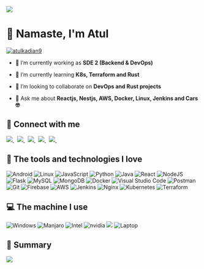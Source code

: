 ![](https://komarev.com/ghpvc/?username=atulkadian)

# 🙏 Namaste, I'm Atul

<p align="left"> <a href="https://twitter.com/atulkadian9" target="blank"><img src="https://img.shields.io/twitter/follow/atulkadian9?logo=twitter&style=for-the-badge" alt="atulkadian9" /></a> </p>

- 🔭 I’m currently working as **SDE 2 (Backend & DevOps)**

- 🌱 I’m currently learning **K8s, Terraform and Rust**

- 👯 I’m looking to collaborate on **DevOps and Rust projects**

- 💬 Ask me about **Reactjs, Nestjs, AWS, Docker, Linux, Jenkins and Cars 🤓**

## 🔗 Connect with me

<a href="https://www.linkedin.com/in/atul-kadian/">
    <img src="https://img.shields.io/badge/linkedin-%230077B5.svg?&style=for-the-badge&logo=linkedin&logoColor=white" />
  </a>&nbsp;
<a href="https://forum.xda-developers.com/m/saabu.7692639/#recent-content">
    <img src="https://img.shields.io/badge/XDA--Developers-%23AC6E2F.svg?style=for-the-badge&logo=XDA-Developers&logoColor=white" />        
  </a>&nbsp;
<a href="https://twitter.com/atulkadian9">
    <img src="https://img.shields.io/badge/Twitter-1DA1F2?style=for-the-badge&logo=twitter&logoColor=white" />        
  </a>&nbsp;
<a href="https://instagram.com/atul_kadian">
    <img src="https://img.shields.io/badge/instagram-%23E4405F.svg?&style=for-the-badge&logo=instagram&logoColor=white" />        
  </a>&nbsp;
<a href="https://t.me/atulkadian">
    <img src="https://img.shields.io/badge/Telegram-2CA5E0?style=for-the-badge&logo=telegram&logoColor=white" />        
  </a>&nbsp;

## 🔧 The tools and technologies I love

![Android](https://img.shields.io/badge/Android-3DDC84?style=for-the-badge&logo=android&logoColor=white) ![Linux](https://img.shields.io/badge/Linux-FCC624?style=for-the-badge&logo=linux&logoColor=black) ![JavaScript](https://img.shields.io/badge/javascript-%23323330.svg?style=for-the-badge&logo=javascript&logoColor=%23F7DF1E) ![Python](https://img.shields.io/badge/python-3670A0?style=for-the-badge&logo=python&logoColor=ffdd54) ![Java](https://img.shields.io/badge/java-%23ED8B00.svg?style=for-the-badge&logo=java&logoColor=white) ![React](https://img.shields.io/badge/react-%2320232a.svg?style=for-the-badge&logo=react&logoColor=%2361DAFB) ![NodeJS](https://img.shields.io/badge/node.js-6DA55F?style=for-the-badge&logo=node.js&logoColor=white) ![Flask](https://img.shields.io/badge/Flask-000000?style=for-the-badge&logo=flask&logoColor=white) ![MySQL](https://img.shields.io/badge/MySQL-005C84?style=for-the-badge&logo=mysql&logoColor=white) ![MongoDB](https://img.shields.io/badge/MongoDB-%234ea94b.svg?style=for-the-badge&logo=mongodb&logoColor=white) ![Docker](https://img.shields.io/badge/docker-%230db7ed.svg?style=for-the-badge&logo=docker&logoColor=white) ![Visual Studio Code](https://img.shields.io/badge/Visual%20Studio%20Code-0078d7.svg?style=for-the-badge&logo=visual-studio-code&logoColor=white) ![Postman](https://img.shields.io/badge/Postman-FF6C37?style=for-the-badge&logo=postman&logoColor=white) ![Git](https://img.shields.io/badge/git-%23F05033.svg?style=for-the-badge&logo=git&logoColor=white) ![Firebase](https://img.shields.io/badge/firebase-%23039BE5.svg?style=for-the-badge&logo=firebase) ![AWS](https://img.shields.io/badge/AWS-%23FF9900.svg?style=for-the-badge&logo=amazon-aws&logoColor=white) ![Jenkins](https://img.shields.io/badge/jenkins-%232C5263.svg?style=for-the-badge&logo=jenkins&logoColor=white) ![Nginx](https://img.shields.io/badge/nginx-%23009639.svg?style=for-the-badge&logo=nginx&logoColor=white) ![Kubernetes](https://img.shields.io/badge/kubernetes-%23326ce5.svg?style=for-the-badge&logo=kubernetes&logoColor=white) ![Terraform](https://img.shields.io/badge/terraform-%235835CC.svg?style=for-the-badge&logo=terraform&logoColor=white)

## 💻 The machine I use

![Windows](https://img.shields.io/badge/Windows-0078D6?style=for-the-badge&logo=windows&logoColor=white) ![Manjaro](https://img.shields.io/badge/Manjaro-35BF5C?style=for-the-badge&logo=Manjaro&logoColor=white) ![Intel](https://img.shields.io/badge/Intel%20Core_i5_8th-0071C5?style=for-the-badge&logo=intel&logoColor=white) ![nvidia](https://img.shields.io/badge/NVIDIA-MX150-76B900?style=for-the-badge&logo=nvidia&logoColor=white) ![](https://img.shields.io/badge/RAM-16GB-%230071C5.svg?&style=for-the-badge&logoColor=white) ![Laptop](https://img.shields.io/badge/asus%20Vivobook%20S-000000?style=for-the-badge&logo=asus&logoColor=white)


## 📃 Summary

![](https://github-profile-summary-cards.vercel.app/api/cards/profile-details?username=atulkadian&theme=vue)
